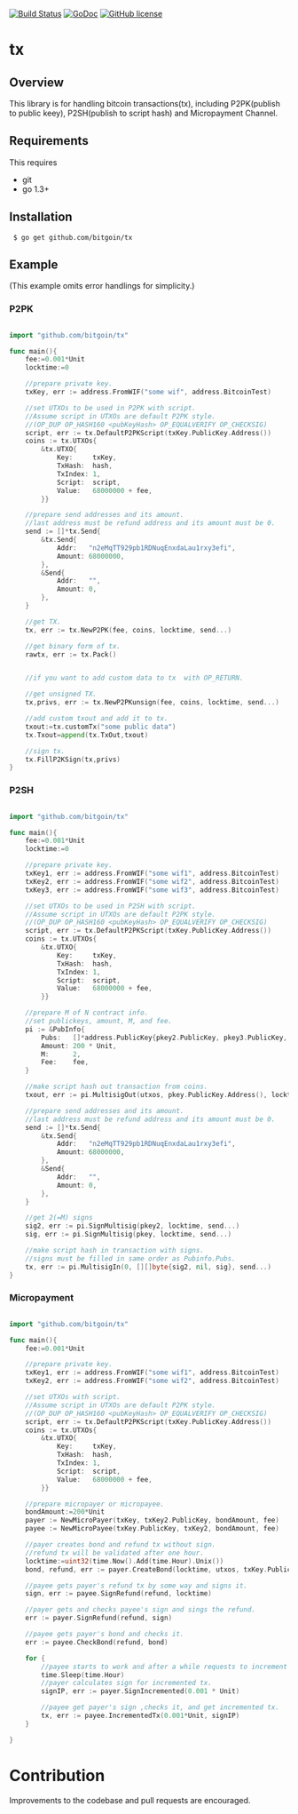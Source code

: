 
[![Build Status](https://travis-ci.org/bitgoin/tx.svg?branch=master)](https://travis-ci.org/bitgoin/tx)
[![GoDoc](https://godoc.org/github.com/bitgoin/address?status.svg)](https://godoc.org/github.com/bitgoin/tx)
[![GitHub license](https://img.shields.io/badge/license-BSD-blue.svg)](https://raw.githubusercontent.com/bitgoin/tx/LICENSE)


# tx 

## Overview

This  library is for handling bitcoin transactions(tx), including P2PK(publish to public keey), P2SH(publish to script hash) and
Micropayment Channel.

## Requirements

This requires

* git
* go 1.3+


## Installation

     $ go get github.com/bitgoin/tx


## Example
(This example omits error handlings for simplicity.)

### P2PK
```go

import "github.com/bitgoin/tx"

func main(){
    fee:=0.001*Unit
	locktime:=0

	//prepare private key.
	txKey, err := address.FromWIF("some wif", address.BitcoinTest)

	//set UTXOs to be used in P2PK with script.
	//Assume script in UTXOs are default P2PK style.
	//(OP_DUP OP_HASH160 <pubKeyHash> OP_EQUALVERIFY OP_CHECKSIG)
	script, err := tx.DefaultP2PKScript(txKey.PublicKey.Address())
	coins := tx.UTXOs{
		&tx.UTXO{
			Key:     txKey,
			TxHash:  hash,
			TxIndex: 1,
			Script:  script,
			Value:   68000000 + fee,
		}}

	//prepare send addresses and its amount.
	//last address must be refund address and its amount must be 0.
	send := []*tx.Send{
		&tx.Send{
			Addr:   "n2eMqTT929pb1RDNuqEnxdaLau1rxy3efi",
			Amount: 68000000,
		},
		&Send{
			Addr:   "",
			Amount: 0,
		},
	}

	//get TX.
	tx, err := tx.NewP2PK(fee, coins, locktime, send...)

	//get binary form of tx.
	rawtx, err := tx.Pack()


    //if you want to add custom data to tx  with OP_RETURN.

	//get unsigned TX.
	tx,privs, err := tx.NewP2PKunsign(fee, coins, locktime, send...)

	//add custom txout and add it to tx.
	txout:=tx.customTx("some public data")
	tx.Txout=append(tx.TxOut,txout)

	//sign tx.
	tx.FillP2KSign(tx,privs)
}
```

### P2SH
```go

import "github.com/bitgoin/tx"

func main(){
    fee:=0.001*Unit
	locktime:=0

	//prepare private key.
	txKey1, err := address.FromWIF("some wif1", address.BitcoinTest)
	txKey2, err := address.FromWIF("some wif2", address.BitcoinTest)
	txKey3, err := address.FromWIF("some wif3", address.BitcoinTest)

	//set UTXOs to be used in P2SH with script.
	//Assume script in UTXOs are default P2PK style.
	//(OP_DUP OP_HASH160 <pubKeyHash> OP_EQUALVERIFY OP_CHECKSIG)
	script, err := tx.DefaultP2PKScript(txKey.PublicKey.Address())
	coins := tx.UTXOs{
		&tx.UTXO{
			Key:     txKey,
			TxHash:  hash,
			TxIndex: 1,
			Script:  script,
			Value:   68000000 + fee,
		}}

    //prepare M of N contract info.
	//set publickeys, amount, M, and fee. 
	pi := &PubInfo{
		Pubs:   []*address.PublicKey{pkey2.PublicKey, pkey3.PublicKey, pkey.PublicKey},
		Amount: 200 * Unit,
		M:      2,
		Fee:    fee,
	}

	//make script hash out transaction from coins.
	txout, err := pi.MultisigOut(utxos, pkey.PublicKey.Address(), locktime)

	//prepare send addresses and its amount.
	//last address must be refund address and its amount must be 0.
	send := []*tx.Send{
		&tx.Send{
			Addr:   "n2eMqTT929pb1RDNuqEnxdaLau1rxy3efi",
			Amount: 68000000,
		},
		&Send{
			Addr:   "",
			Amount: 0,
		},
	}

    //get 2(=M) signs 
	sig2, err := pi.SignMultisig(pkey2, locktime, send...)
	sig, err := pi.SignMultisig(pkey, locktime, send...)

    //make script hash in transaction with signs.
	//signs must be filled in same order as Pubinfo.Pubs.
	tx, err := pi.MultisigIn(0, [][]byte{sig2, nil, sig}, send...)
}
```

### Micropayment
```go

import "github.com/bitgoin/tx"

func main(){
    fee:=0.001*Unit

	//prepare private key.
	txKey1, err := address.FromWIF("some wif1", address.BitcoinTest)
	txKey2, err := address.FromWIF("some wif2", address.BitcoinTest)

	//set UTXOs with script.
	//Assume script in UTXOs are default P2PK style.
	//(OP_DUP OP_HASH160 <pubKeyHash> OP_EQUALVERIFY OP_CHECKSIG)
	script, err := tx.DefaultP2PKScript(txKey.PublicKey.Address())
	coins := tx.UTXOs{
		&tx.UTXO{
			Key:     txKey,
			TxHash:  hash,
			TxIndex: 1,
			Script:  script,
			Value:   68000000 + fee,
		}}

    //prepare micropayer or micropayee.
	bondAmount:=200*Unit
	payer := NewMicroPayer(txKey, txKey2.PublicKey, bondAmount, fee)
	payee := NewMicroPayee(txKey.PublicKey, txKey2, bondAmount, fee)

    //payer creates bond and refund tx without sign.
	//refund tx will be validated after one hour.
	locktime:=uint32(time.Now().Add(time.Hour).Unix())
	bond, refund, err := payer.CreateBond(locktime, utxos, txKey.PublicKey.Address())

    //payee gets payer's refund tx by some way and signs it.
	sign, err := payee.SignRefund(refund, locktime)

    //payer gets and checks payee's sign and sings the refund.
    err := payer.SignRefund(refund, sign)

    //payee gets payer's bond and checks it.
	err := payee.CheckBond(refund, bond)

    for {
        //payee starts to work and after a while requests to increment his amount.
		time.Sleep(time.Hour)
	    //payer calculates sign for incremented tx.
	    signIP, err := payer.SignIncremented(0.001 * Unit)

    	//payee get payer's sign ,checks it, and get incremented tx.
	    tx, err := payee.IncrementedTx(0.001*Unit, signIP)
    }

}
```

# Contribution
Improvements to the codebase and pull requests are encouraged.


